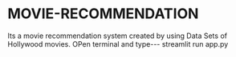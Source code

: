 # MOVIE-RECOMMENDATION
Its a movie recommendation system created by using Data Sets of Hollywood movies.
OPen terminal and type---  streamlit run app.py
